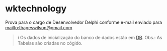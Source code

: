 # wktechnology

Prova para o cargo de Desenvolvedor Delphi conforme e-mail enviado para <mailto:thageswilson@gmail.com>


> ℹ️ Os dados de inicialização do banco de dados estão em [DB](DB/). Obs.: As Tabelas são criadas no cógido.
